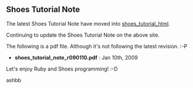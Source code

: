 Shoes Tutorial Note
-------------------

The latest Shoes Tutorial Note have moved into [shoes\_tutorial\_html](http://github.com/ashbb/shoes_tutorial_html/tree/master).

Continuing to update the Shoes Tutorial Note on the above site.


The following is a pdf file. Although it's not following the latest revision. :-P

- **shoes\_tutorial\_note\_r090110.pdf** : Jan 10th, 2009

Let's enjoy Ruby and Shoes programming! :-D

ashbb